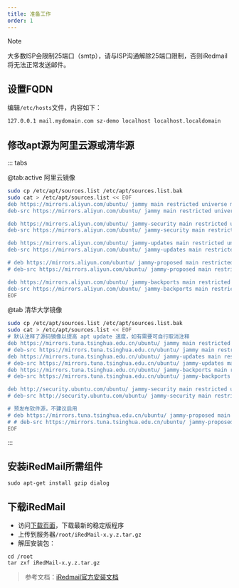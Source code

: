 ```yaml
---
title: 准备工作
order: 1
---
```

>[!note]
>大多数ISP会限制25端口（smtp），请与ISP沟通解除25端口限制，否则iRedmail将无法正常发送邮件。

## 设置FQDN

编辑`/etc/hosts`文件，内容如下：

```bash
127.0.0.1 mail.mydomain.com sz-demo localhost localhost.localdomain
```

## 修改apt源为阿里云源或清华源

::: tabs

@tab:active 阿里云镜像

```bash
sudo cp /etc/apt/sources.list /etc/apt/sources.list.bak
sudo cat > /etc/apt/sources.list << EOF
deb https://mirrors.aliyun.com/ubuntu/ jammy main restricted universe multiverse
deb-src https://mirrors.aliyun.com/ubuntu/ jammy main restricted universe multiverse

deb https://mirrors.aliyun.com/ubuntu/ jammy-security main restricted universe multiverse
deb-src https://mirrors.aliyun.com/ubuntu/ jammy-security main restricted universe multiverse

deb https://mirrors.aliyun.com/ubuntu/ jammy-updates main restricted universe multiverse
deb-src https://mirrors.aliyun.com/ubuntu/ jammy-updates main restricted universe multiverse

# deb https://mirrors.aliyun.com/ubuntu/ jammy-proposed main restricted universe multiverse
# deb-src https://mirrors.aliyun.com/ubuntu/ jammy-proposed main restricted universe multiverse

deb https://mirrors.aliyun.com/ubuntu/ jammy-backports main restricted universe multiverse
deb-src https://mirrors.aliyun.com/ubuntu/ jammy-backports main restricted universe multiverse
EOF
```

@tab 清华大学镜像

```bash
sudo cp /etc/apt/sources.list /etc/apt/sources.list.bak
sudo cat > /etc/apt/sources.list << EOF
# 默认注释了源码镜像以提高 apt update 速度，如有需要可自行取消注释
deb https://mirrors.tuna.tsinghua.edu.cn/ubuntu/ jammy main restricted universe multiverse
# deb-src https://mirrors.tuna.tsinghua.edu.cn/ubuntu/ jammy main restricted universe multiverse
deb https://mirrors.tuna.tsinghua.edu.cn/ubuntu/ jammy-updates main restricted universe multiverse
# deb-src https://mirrors.tuna.tsinghua.edu.cn/ubuntu/ jammy-updates main restricted universe multiverse
deb https://mirrors.tuna.tsinghua.edu.cn/ubuntu/ jammy-backports main restricted universe multiverse
# deb-src https://mirrors.tuna.tsinghua.edu.cn/ubuntu/ jammy-backports main restricted universe multiverse

deb http://security.ubuntu.com/ubuntu/ jammy-security main restricted universe multiverse
# deb-src http://security.ubuntu.com/ubuntu/ jammy-security main restricted universe multiverse

# 预发布软件源，不建议启用
# deb https://mirrors.tuna.tsinghua.edu.cn/ubuntu/ jammy-proposed main restricted universe multiverse
# # deb-src https://mirrors.tuna.tsinghua.edu.cn/ubuntu/ jammy-proposed main restricted universe multiverse
EOF
```

:::

## 安装iRedMail所需组件

```shell
sudo apt-get install gzip dialog
```

## 下载iRedMail

* 访问[下载页面](https://www.iredmail.org/download.html)，下载最新的稳定版程序
* 上传到服务器`/root/iRedMail-x.y.z.tar.gz`
* 解压安装包：

```shell
cd /root
tar zxf iRedMail-x.y.z.tar.gz
```

> 参考文档：[iRedmail官方安装文档](https://docs.iredmail.org/install.iredmail.on.debian.ubuntu.html)
